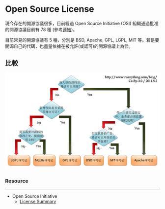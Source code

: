 # Open Source License



現今存在的開源協議很多，目前經過 Open Source Initiative (OSI) 組織通過批准的開源協議目前有 78 種 (參考[連結](https://opensource.org/licenses/alphabetical))。

目前常見的開源協議有 5 種，分別是 BSD, Apache, GPL, LGPL, MIT 等。若是要開源自己的代碼，也盡量依據在被允許(或認可)的開源協議上為佳。



## 比較



![license.jpg](license.jpg)



### Resource
---

* Open Source Initiative
  * [License Summary](https://opensource.org/licenses/alphabetical)


